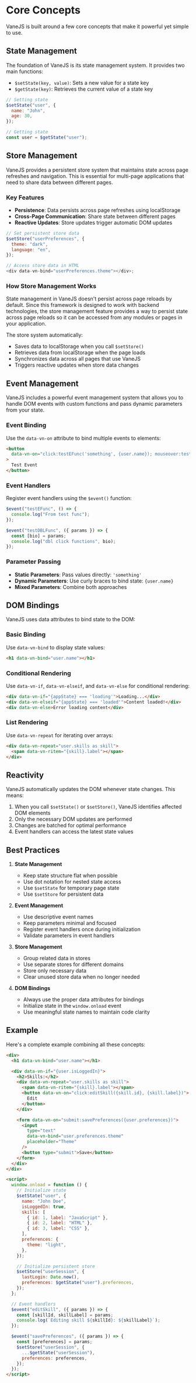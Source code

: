 # Core Concepts

VaneJS is built around a few core concepts that make it powerful yet simple to use.

## State Management

The foundation of VaneJS is its state management system. It provides two main functions:

- `$setState(key, value)`: Sets a new value for a state key
- `$getState(key)`: Retrieves the current value of a state key

```javascript
// Setting state
$setState("user", {
  name: "John",
  age: 30,
});

// Getting state
const user = $getState("user");
```

## Store Management

VaneJS provides a persistent store system that maintains state across page refreshes and navigation. This is essential for multi-page applications that need to share data between different pages.

### Key Features

- **Persistence**: Data persists across page refreshes using localStorage
- **Cross-Page Communication**: Share state between different pages
- **Reactive Updates**: Store updates trigger automatic DOM updates

```javascript
// Set persistent store data
$setStore("userPreferences", {
  theme: "dark",
  language: "en",
});

// Access store data in HTML
<div data-vn-bind="userPreferences.theme"></div>;
```

### How Store Management Works

State management in VaneJS doesn't persist across page reloads by default. Since this framework is designed to work with backend technologies, the store management feature provides a way to persist state across page reloads so it can be accessed from any modules or pages in your application.

The store system automatically:

- Saves data to localStorage when you call `$setStore()`
- Retrieves data from localStorage when the page loads
- Synchronizes data across all pages that use VaneJS
- Triggers reactive updates when store data changes

## Event Management

VaneJS includes a powerful event management system that allows you to handle DOM events with custom functions and pass dynamic parameters from your state.

### Event Binding

Use the `data-vn-on` attribute to bind multiple events to elements:

```html
<button
  data-vn-on="click:testEFunc('something', {user.name}); mouseover:testDBLFunc({user.bio})"
>
  Test Event
</button>
```

### Event Handlers

Register event handlers using the `$event()` function:

```javascript
$event("testEFunc", () => {
  console.log("From test func");
});

$event("testDBLFunc", ({ params }) => {
  const [bio] = params;
  console.log("dbl click functions", bio);
});
```

### Parameter Passing

- **Static Parameters**: Pass values directly: `'something'`
- **Dynamic Parameters**: Use curly braces to bind state: `{user.name}`
- **Mixed Parameters**: Combine both approaches

## DOM Bindings

VaneJS uses data attributes to bind state to the DOM:

### Basic Binding

Use `data-vn-bind` to display state values:

```html
<h1 data-vn-bind="user.name"></h1>
```

### Conditional Rendering

Use `data-vn-if`, `data-vn-elseif`, and `data-vn-else` for conditional rendering:

```html
<div data-vn-if="{appState} === 'loading'">Loading...</div>
<div data-vn-elseif="{appState} === 'loaded'">Content loaded!</div>
<div data-vn-else>Error loading content</div>
```

### List Rendering

Use `data-vn-repeat` for iterating over arrays:

```html
<div data-vn-repeat="user.skills as skill">
  <span data-vn-ritem="{skill}.label"></span>
</div>
```

## Reactivity

VaneJS automatically updates the DOM whenever state changes. This means:

1. When you call `$setState()` or `$setStore()`, VaneJS identifies affected DOM elements
2. Only the necessary DOM updates are performed
3. Changes are batched for optimal performance
4. Event handlers can access the latest state values

## Best Practices

1. **State Management**

   - Keep state structure flat when possible
   - Use dot notation for nested state access
   - Use `$setState` for temporary page state
   - Use `$setStore` for persistent data

2. **Event Management**

   - Use descriptive event names
   - Keep parameters minimal and focused
   - Register event handlers once during initialization
   - Validate parameters in event handlers

3. **Store Management**

   - Group related data in stores
   - Use separate stores for different domains
   - Store only necessary data
   - Clear unused store data when no longer needed

4. **DOM Bindings**
   - Always use the proper data attributes for bindings
   - Initialize state in the `window.onload` event
   - Use meaningful state names to maintain code clarity

## Example

Here's a complete example combining all these concepts:

```html
<div>
  <h1 data-vn-bind="user.name"></h1>

  <div data-vn-if="{user.isLoggedIn}">
    <h2>Skills:</h2>
    <div data-vn-repeat="user.skills as skill">
      <span data-vn-ritem="{skill}.label"></span>
      <button data-vn-on="click:editSkill({skill.id}, {skill.label})">
        Edit
      </button>
    </div>

    <form data-vn-on="submit:savePreferences({user.preferences})">
      <input
        type="text"
        data-vn-bind="user.preferences.theme"
        placeholder="Theme"
      />
      <button type="submit">Save</button>
    </form>
  </div>
</div>

<script>
  window.onload = function () {
    // Initialize state
    $setState("user", {
      name: "John Doe",
      isLoggedIn: true,
      skills: [
        { id: 1, label: "JavaScript" },
        { id: 2, label: "HTML" },
        { id: 3, label: "CSS" },
      ],
      preferences: {
        theme: "light",
      },
    });

    // Initialize persistent store
    $setStore("userSession", {
      lastLogin: Date.now(),
      preferences: $getState("user").preferences,
    });
  };

  // Event handlers
  $event("editSkill", ({ params }) => {
    const [skillId, skillLabel] = params;
    console.log(`Editing skill ${skillId}: ${skillLabel}`);
  });

  $event("savePreferences", ({ params }) => {
    const [preferences] = params;
    $setStore("userSession", {
      ...$getState("userSession"),
      preferences: preferences,
    });
  });
</script>
```
